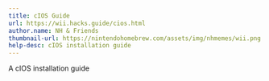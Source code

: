 ```yaml
---
title: cIOS Guide
url: https://wii.hacks.guide/cios.html
author.name: NH & Friends
thumbnail-url: https://nintendohomebrew.com/assets/img/nhmemes/wii.png
help-desc: cIOS installation guide
---
```


A cIOS installation guide
